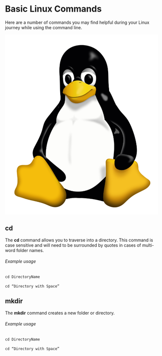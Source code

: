 # Basic Linux Commands

Here are a number of commands you may find helpful during your Linux journey while using the command line.

![Linux Penguin](../images/linux-penguin.png) 

## cd
The **cd** command allows you to traverse into a directory. This command is case sensitive and will need to be surrounded by quotes in cases of multi-word folder names. 

###### Example usage
`cd DirectoryName`

`cd “Directory with Space”`


## mkdir
The **mkdir** command creates a new folder or directory. 

###### Example usage
`cd DirectoryName`

`cd “Directory with Space”`
